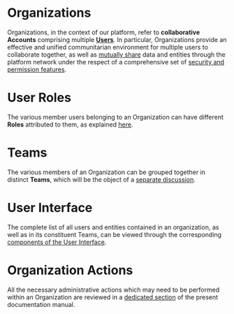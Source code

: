 # Organizations

Organizations, in the context of our platform, refer to **collaborative Accounts** comprising multiple **[Users](/accounts/users.md)**. In particular, Organizations provide an effective and unified communitarian environment for multiple users to collaborate together, as well as [mutually share](../sharing/ui.md) data and entities through the platform network under the respect of a comprehensive set of [security and permission features](/entities-general/permissions.md).

# User Roles

The various member users belonging to an Organization can have different **Roles** attributed to them, as explained [here](roles.md).

# Teams

The various members of an Organization can be grouped together in distinct **Teams**, which will be the object of a [separate discussion](teams.md).

# User Interface

The complete list of all users and entities contained in an organization, as well as in its constituent Teams, can be viewed through the corresponding [components of the User Interface](../ui/overview.md).

# Organization Actions

All the necessary administrative actions which may need to be performed within an Organization are reviewed in a [dedicated section](../actions/organization/overview.md) of the present documentation manual.
